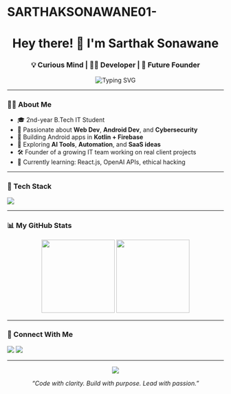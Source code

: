 # SARTHAKSONAWANE01-
<h1 align="center">Hey there! 👋 I'm Sarthak Sonawane</h1>
<h3 align="center">💡 Curious Mind | 👨‍💻 Developer | 🚀 Future Founder</h3>

<p align="center">
  <img src="https://readme-typing-svg.demolab.com?font=Fira+Code&weight=600&pause=1000&color=FF0080&center=true&vCenter=true&width=435&lines=Tech+Explorer+%F0%9F%9A%80;AI+Automation+%2B+Web+Developer;Freelancer+%7C+Startup+Founder;Learning+Every+Day+%F0%9F%93%9A" alt="Typing SVG" />
</p>

---

### 🙋‍♂️ About Me

- 🎓 2nd-year B.Tech IT Student
- 🧠 Passionate about **Web Dev**, **Android Dev**, and **Cybersecurity**
- 📱 Building Android apps in **Kotlin + Firebase**
- 🧪 Exploring **AI Tools**, **Automation**, and **SaaS ideas**
- 🛠️ Founder of a growing IT team working on real client projects
- 🧳 Currently learning: React.js, OpenAI APIs, ethical hacking

---

### 🔧 Tech Stack

<p align="left">
  <img src="https://skillicons.dev/icons?i=html,css,js,php,kotlin,java,react,nodejs,cpp,c,mysql,firebase,git,github,vscode" />
</p>

---

### 📊 My GitHub Stats

<p align="center">
  <img src="https://github-readme-stats.vercel.app/api?username=sarthak-sonawane&show_icons=true&theme=radical" height="170" />
  <img src="https://github-readme-streak-stats.herokuapp.com/?user=sarthak-sonawane&theme=radical" height="170"/>
</p>

---

### 🔗 Connect With Me

<p>
  <a href="mailto:youremail@example.com"><img src="https://img.shields.io/badge/Gmail-D14836?style=flat-square&logo=gmail&logoColor=white"/></a>
  <a href="https://linkedin.com/in/YOUR-LINKEDIN"><img src="https://img.shields.io/badge/LinkedIn-blue?style=flat-square&logo=linkedin&logoColor=white"/></a>
</p>

---

<p align="center">
  <img src="https://quotes-github-readme.vercel.app/api?type=horizontal&theme=merko" />
</p>

<p align="center"><i>“Code with clarity. Build with purpose. Lead with passion.”</i></p>
